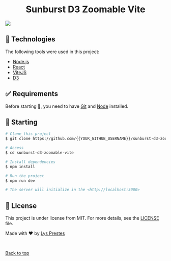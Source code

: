 <h1 align="center">Sunburst D3 Zoomable Vite</h1>

<img src="https://media.giphy.com/media/pBlrHDddfk5K4MQuA2/giphy.gif" width="auto"/>


## :rocket: Technologies ##

The following tools were used in this project:

- [Node.js](https://nodejs.org/en/)
- [React](https://pt-br.reactjs.org/)
- [ViteJS](https://vitejs.dev/)
- [D3](https://d3js.org/)


## :white_check_mark: Requirements ##

Before starting :checkered_flag:, you need to have [Git](https://git-scm.com) and [Node](https://nodejs.org/en/) installed.

## :checkered_flag: Starting ##

```bash
# Clone this project
$ git clone https://github.com/{{YOUR_GITHUB_USERNAME}}/sunburst-d3-zoomable-vite

# Access
$ cd sunburst-d3-zoomable-vite

# Install dependencies
$ npm install

# Run the project
$ npm run dev

# The server will initialize in the <http://localhost:3000>
```

## :memo: License ##

This project is under license from MIT. For more details, see the [LICENSE](LICENSE.md) file.


Made with :heart: by <a href="https://github.com/lysprestes" target="_blank">Lys Prestes</a>

&#xa0;

<a href="#top">Back to top</a>
